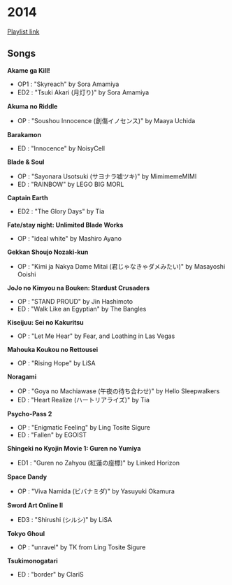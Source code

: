 # 2014

[Playlist link](https://sptfy.com/174O)

## Songs

**Akame ga Kill!**
* OP1 : "Skyreach" by Sora Amamiya
* ED2 : "Tsuki Akari (月灯り)" by Sora Amamiya

**Akuma no Riddle**
* OP : "Soushou Innocence (創傷イノセンス)" by Maaya Uchida

**Barakamon**
* ED : "Innocence" by NoisyCell

**Blade & Soul**
* OP : "Sayonara Usotsuki (サヨナラ嘘ツキ)" by MimimemeMIMI
* ED : "RAINBOW" by LEGO BIG MORL

**Captain Earth**
* ED2 : "The Glory Days" by Tia

**Fate/stay night: Unlimited Blade Works**
* OP : "ideal white" by Mashiro Ayano

**Gekkan Shoujo Nozaki-kun**
* OP : "Kimi ja Nakya Dame Mitai (君じゃなきゃダメみたい)" by Masayoshi Ooishi

**JoJo no Kimyou na Bouken: Stardust Crusaders**
* OP : "STAND PROUD" by Jin Hashimoto
* ED : "Walk Like an Egyptian" by The Bangles

**Kiseijuu: Sei no Kakuritsu**
* OP : "Let Me Hear" by Fear, and Loathing in Las Vegas

**Mahouka Koukou no Rettousei**
* OP : "Rising Hope" by LiSA

**Noragami**
* OP : "Goya no Machiawase (午夜の待ち合わせ)" by Hello Sleepwalkers
* ED : "Heart Realize (ハートリアライズ)" by Tia

**Psycho-Pass 2**
* OP : "Enigmatic Feeling" by Ling Tosite Sigure
* ED : "Fallen" by EGOIST

**Shingeki no Kyojin Movie 1: Guren no Yumiya**
* ED1 : "Guren no Zahyou (紅蓮の座標)" by Linked Horizon

**Space Dandy**
* OP : "Viva Namida (ビバナミダ)" by Yasuyuki Okamura

**Sword Art Online II**
* ED3 : "Shirushi (シルシ)" by LiSA

**Tokyo Ghoul**
* OP : "unravel" by TK from Ling Tosite Sigure

**Tsukimonogatari**
* ED : "border" by ClariS